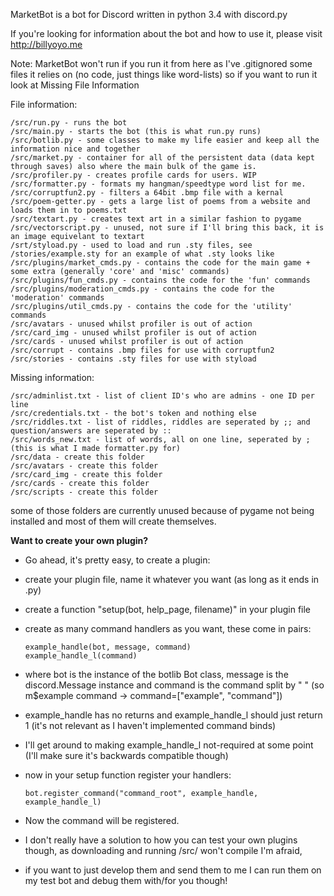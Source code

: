 
MarketBot is a bot for Discord written in python 3.4 with discord.py

If you're looking for information about the bot and how to use it, please visit http://billyoyo.me

Note: MarketBot won't run if you run it from here as I've .gitignored some files it relies on (no code, just things like word-lists)
so if you want to run it look at Missing File Information

File information:

    /src/run.py - runs the bot
    /src/main.py - starts the bot (this is what run.py runs)
    /src/botlib.py - some classes to make my life easier and keep all the information nice and together
    /src/market.py - container for all of the persistent data (data kept through saves) also where the main bulk of the game is.
    /src/profiler.py - creates profile cards for users. WIP
    /src/formatter.py - formats my hangman/speedtype word list for me.
    /src/corruptfun2.py - filters a 64bit .bmp file with a kernal
    /src/poem-getter.py - gets a large list of poems from a website and loads them in to poems.txt
    /src/textart.py - creates text art in a similar fashion to pygame
    /src/vectorscript.py - unused, not sure if I'll bring this back, it is an image equivelant to textart
    /srt/styload.py - used to load and run .sty files, see /stories/example.sty for an example of what .sty looks like
    /src/plugins/market_cmds.py - contains the code for the main game + some extra (generally 'core' and 'misc' commands)
    /src/plugins/fun_cmds.py - contains the code for the 'fun' commands
    /src/plugins/moderation_cmds.py - contains the code for the 'moderation' commands
    /src/plugins/util_cmds.py - contains the code for the 'utility' commands
    /src/avatars - unused whilst profiler is out of action
    /src/card_img - unused whilst profiler is out of action
    /src/cards - unused whilst profiler is out of action
    /src/corrupt - contains .bmp files for use with corruptfun2
    /src/stories - contains .sty files for use with styload

Missing information:

    /src/adminlist.txt - list of client ID's who are admins - one ID per line
    /src/credentials.txt - the bot's token and nothing else
    /src/riddles.txt - list of riddles, riddles are seperated by ;; and question/answers are seperated by ::
    /src/words_new.txt - list of words, all on one line, seperated by ; (this is what I made formatter.py for)
    /src/data - create this folder
    /src/avatars - create this folder
    /src/card_img - create this folder
    /src/cards - create this folder
    /src/scripts - create this folder
    
some of those folders are currently unused because of pygame not being installed and most of them will create themselves.

**Want to create your own plugin?**

  * Go ahead, it's pretty easy, to create a plugin:
  * create your plugin file, name it whatever you want (as long as it ends in .py)
  * create a function "setup(bot, help_page, filename)" in your plugin file
  * create as many command handlers as you want, these come in pairs: 
  
        example_handle(bot, message, command)
        example_handle_l(command)
    
  * where bot is the instance of the botlib Bot class, message is the discord.Message instance and command is the command split by " "
  (so m$example command -> command=["example", "command"])
  * example\_handle has no returns and example\_handle\_l should just return 1 (it's not relevant as I haven't implemented command binds)
  * I'll get around to making example\_handle\_l not-required at some point (I'll make sure it's backwards compatible though)
  * now in your setup function register your handlers:
  
        bot.register_command("command_root", example_handle, example_handle_l)
    
  * Now the command will be registered. 
  * I don't really have a solution to how you can test your own plugins though, as downloading and running /src/ won't compile I'm afraid,
  * if you want to just develop them and send them to me I can run them on my test bot and debug them with/for you though!
  
